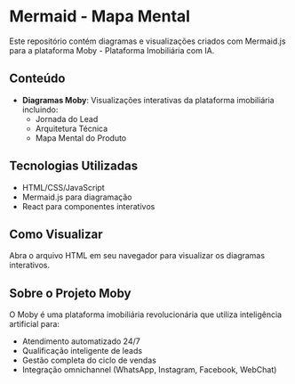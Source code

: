 # Mermaid - Mapa Mental

Este repositório contém diagramas e visualizações criados com Mermaid.js para a plataforma Moby - Plataforma Imobiliária com IA.

## Conteúdo

- **Diagramas Moby**: Visualizações interativas da plataforma imobiliária incluindo:
  - Jornada do Lead
  - Arquitetura Técnica
  - Mapa Mental do Produto

## Tecnologias Utilizadas

- HTML/CSS/JavaScript
- Mermaid.js para diagramação
- React para componentes interativos

## Como Visualizar

Abra o arquivo HTML em seu navegador para visualizar os diagramas interativos.

## Sobre o Projeto Moby

O Moby é uma plataforma imobiliária revolucionária que utiliza inteligência artificial para:
- Atendimento automatizado 24/7
- Qualificação inteligente de leads
- Gestão completa do ciclo de vendas
- Integração omnichannel (WhatsApp, Instagram, Facebook, WebChat)
